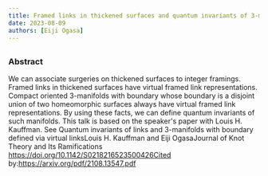 ```yaml
---
title: Framed links in thickened surfaces and quantum invariants of 3-manifolds with boundary
date: 2023-08-09
authors: [Eiji Ogasa]
---
```


## 

### Abstract

We can associate surgeries on thickened surfaces to integer framings. Framed links in thickened surfaces have virtual framed link representations. Compact oriented 3-manifolds with boundary whose boundary is a disjoint union of two homeomorphic surfaces always have virtual framed link representations. By using these facts, we can define quantum invariants of such manifolds. This talk is based on the speaker's paper with Louis H. Kauffman. See
Quantum invariants of links and 3-manifolds with boundary defined via virtual linksLouis H. Kauffman and Eiji OgasaJournal of Knot Theory and Its Ramifications https://doi.org/10.1142/S0218216523500426Cited by:https://arxiv.org/pdf/2108.13547.pdf

  
 





